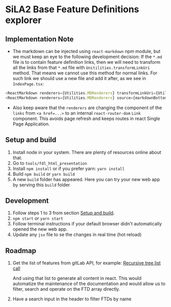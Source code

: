 # SiLA2 Base Feature Definitions explorer

## Implementation Note

-   The markdown can be injected using `react-markdown` npm module, but we must keep an eye to the following development decision: If the `*.md` file is to contain feature definition links, then we will need to transform all the links from that `*.md` file with `Unitilities.transformLinkUri` method. That means we cannot use this method for normal links. For such link we should use a new file and add it after, as we see in `IndexPage.tsx`:

```typescript jsx
<ReactMarkdown renderers={Utilities.MDRenderers} transformLinkUri={Utilities.transformLinkUri} source={markdown} />
<ReactMarkdown renderers={Utilities.MDRenderers} source={markdownBottom} />
```

-   Also keep aware that the `renderers` are changing the component of the `links` from `<a href=...>` to an internal `react-router-dom` `Link` component. This avoids page refresh and keeps routes in react Single Page Application. 

## <a name="setup-and-build"></a>Setup and build

1. Install node in your system. There are plenty of resources online about that.
2. Go to `tools/fdl_html_presentation`
3. Install `npm install` or if you prefer yarn: `yarn install`
4. Build `npm build` or `yarn build`
5. A new `build` folder has appeared. Here you can try your new web app by serving this `build` folder

## Development

1. Follow steps 1 to 3 from section [Setup and build](setup-and-build).
2. `npm start` or `yarn start`
3. Follow terminal instructions if your default browser didn't automatically opened the new web app.
4. Update any `jsx` file to se the changes in real time (hot reload) 

## Roadmap

1. Get the list of features from gitLab API, for example: [Recursive tree list call](https://gitlab.com/api/v4/projects/5508183/repository/tree?recursive=1)

    And using that list to generate all content in react. This would automatize the maintenance of the documentation and would allow us to filter, search and operate on the FTD array directly.

2. Have a search input in the header to filter FTDs by name
